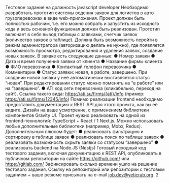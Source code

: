 Тестовое задание на должность
javascript developer
Необходимо разработать прототип системы ведения заявок для логистов в авто
грузоперевозках в виде web-приложения.
Проект должен быть полностью рабочим, т.е. его можно собрать и запустить из
исходного кода и весь основной функционал должен быть реализован.
Прототип включает в себя вывод таблицы с заявками, счетчик заявок (количество
заявок в таблице). Должна быть возможность перейти в режим администратора
(авторизацию делать не нужно), где появляется возможность просмотра,
редактирования и удаления заявок, создание новых заявок.
В заявке есть следующие данные:
● Номер заявки
● Дата и время получения заявки от клиента
● Название фирмы клиента
● ФИО перевозчика
● Контактный телефон перевозчика
● Комментарии
● Статус заявки: новая, в работе, завершено. При создании новой заявки у неё
автоматически выставляется статус “новая”. При редактировании статус
можно поменять на “в работе” или на “завершено”.
● ATI код сети перевозчика (кликабельно, переход на сайт). Ссылка такого
вида: https://ati.su/firms/{ati}/info (пример: https://ati.su/firms/12345/info)
Помимо реализации frontend необходимо предоставить документацию к REST API
для этого проекта, как вы её видите.
Дизайн на ваше усмотрение, с применением библиотеки компонентов Gravity UI.
Проект нужно реализовать на одной из frontend-технологий: TypeScript + React /
1
Next.js.
Можно использовать любые дополнительные библиотеки (например, Mobx, Redux).
Дополнительным плюсом будет:
● реализовать фильтрацию и сортировку в таблице заявок
● реализовать поиск по таблице заявок
● реализовать возможность скрыть заявки со статусом “завершено”
● реализовать backend на Node.JS (Nestjs)
Готовый исходный код тестового задания, включая документацию к REST API,
опубликовать в публичном репозитории на сайте https://github.com/ или
https://gitlab.com/
Зафиксировать сколько времени ушло на решение тестового задания.
Ссылку на репозиторий или репозитории с тестовым заданием + ваше резюме
присылать на e-mail job.dev@yeticrab.org.
2